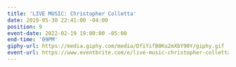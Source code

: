 ```yaml
---
title: 'LIVE MUSIC: Christopher Colletta'
date: 2019-05-30 22:41:00 -04:00
position: 9
event-date: 2022-02-19 19:00:00 -05:00
end-time: '09PM'
giphy-url: https://media.giphy.com/media/DfiYifB0Ku2mXbY90Y/giphy.gif
event-url: https://www.eventbrite.com/e/live-music-christopher-colletta-tickets-243125363507
---
```



